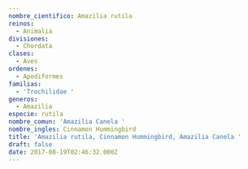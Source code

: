 ```yaml
---
nombre_cientifico: Amazilia rutila
reinos:
  - Animalia
divisiones:
  - Chordata
clases:
  - Aves
ordenes:
  - Apodiformes
familias:
  - 'Trochilidae '
generos:
  - Amazilia
especie: rutila
nombre_comun: 'Amazilia Canela '
nombre_ingles: Cinnamon Hummingbird
title: 'Amazilia rutila, Cinnamon Hummingbird, Amazilia Canela '
draft: false
date: 2017-08-19T02:46:32.000Z
---
```


